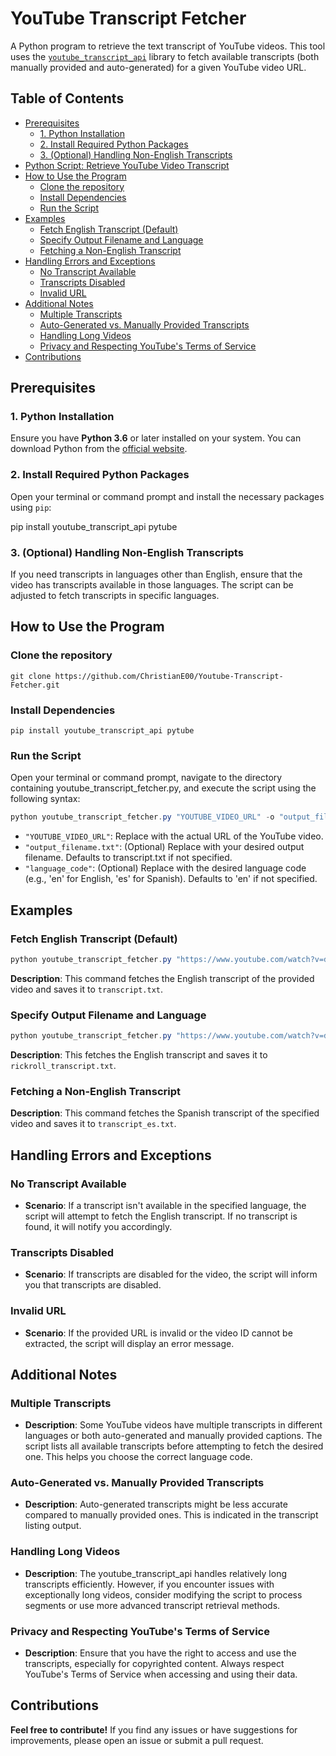 # YouTube Transcript Fetcher

A Python program to retrieve the text transcript of YouTube videos. This tool uses the [`youtube_transcript_api`](https://github.com/jdepoix/youtube-transcript-api) library to fetch available transcripts (both manually provided and auto-generated) for a given YouTube video URL.

## Table of Contents

- [Prerequisites](#prerequisites)
  - [1. Python Installation](#1-python-installation)
  - [2. Install Required Python Packages](#2-install-required-python-packages)
  - [3. (Optional) Handling Non-English Transcripts](#3-optional-handling-non-english-transcripts)
- [Python Script: Retrieve YouTube Video Transcript](#python-script-retrieve-youtube-video-transcript)
- [How to Use the Program](#how-to-use-the-program)
  - [Clone the repository](#clone-the-repository)
  - [Install Dependencies](#install-dependencies)
  - [Run the Script](#run-the-script)
- [Examples](#examples)
  - [Fetch English Transcript (Default)](#fetch-english-transcript-default)
  - [Specify Output Filename and Language](#specify-output-filename-and-language)
  - [Fetching a Non-English Transcript](#fetching-a-non-english-transcript)
- [Handling Errors and Exceptions](#handling-errors-and-exceptions)
  - [No Transcript Available](#no-transcript-available)
  - [Transcripts Disabled](#transcripts-disabled)
  - [Invalid URL](#invalid-url)
- [Additional Notes](#additional-notes)
  - [Multiple Transcripts](#multiple-transcripts)
  - [Auto-Generated vs. Manually Provided Transcripts](#auto-generated-vs-manually-provided-transcripts)
  - [Handling Long Videos](#handling-long-videos)
  - [Privacy and Respecting YouTube's Terms of Service](#privacy-and-respecting-youtubes-terms-of-service)
- [Contributions](#contributions)

## Prerequisites

### 1. Python Installation

Ensure you have **Python 3.6** or later installed on your system. You can download Python from the [official website](https://www.python.org/downloads/).

### 2. Install Required Python Packages

Open your terminal or command prompt and install the necessary packages using `pip`:

pip install youtube_transcript_api pytube

### 3. (Optional) Handling Non-English Transcripts

If you need transcripts in languages other than English, ensure that the video has transcripts available in those languages. The script can be adjusted to fetch transcripts in specific languages.



## How to Use the Program

### Clone the repository
`git clone https://github.com/ChristianE00/Youtube-Transcript-Fetcher.git`

### Install Dependencies

`pip install youtube_transcript_api pytube`


### Run the Script
Open your terminal or command prompt, navigate to the directory containing youtube_transcript_fetcher.py, and execute the script using the following syntax:

```powershell
python youtube_transcript_fetcher.py "YOUTUBE_VIDEO_URL" -o "output_filename.txt" -l "language_code"
```
- `"YOUTUBE_VIDEO_URL"`: Replace with the actual URL of the YouTube video.
- `"output_filename.txt"`: (Optional) Replace with your desired output filename. Defaults to transcript.txt if not specified.
- `"language_code"`: (Optional) Replace with the desired language code (e.g., 'en' for English, 'es' for Spanish). Defaults to 'en' if not specified.
## Examples

### Fetch English Transcript (Default) 
```powershell
python youtube_transcript_fetcher.py "https://www.youtube.com/watch?v=dQw4w9WgXcQ"
```
__Description__: This command fetches the English transcript of the provided video and saves it to `transcript.txt`.


### Specify Output Filename and Language
```powershell
python youtube_transcript_fetcher.py "https://www.youtube.com/watch?v=dQw4w9WgXcQ" -o "rickroll_transcript.txt" -l "en"

```
__Description__: This fetches the English transcript and saves it to `rickroll_transcript.txt`.

### Fetching a Non-English Transcript

__Description__: This command fetches the Spanish transcript of the specified video and saves it to `transcript_es.txt`.

## Handling Errors and Exceptions

### No Transcript Available
- __Scenario__: If a transcript isn't available in the specified language, the script will attempt to fetch the English transcript. If no transcript is found, it will notify you accordingly.
### Transcripts Disabled
- __Scenario__: If transcripts are disabled for the video, the script will inform you that transcripts are disabled.

### Invalid URL
- __Scenario__: If the provided URL is invalid or the video ID cannot be extracted, the script will display an error message.

## Additional Notes

### Multiple Transcripts
- __Description__: Some YouTube videos have multiple transcripts in different languages or both auto-generated and manually provided captions. The script lists all available transcripts before attempting to fetch the desired one. This helps you choose the correct language code.
### Auto-Generated vs. Manually Provided Transcripts
- __Description__: Auto-generated transcripts might be less accurate compared to manually provided ones. This is indicated in the transcript listing output.
### Handling Long Videos
- __Description__: The youtube_transcript_api handles relatively long transcripts efficiently. However, if you encounter issues with exceptionally long videos, consider modifying the script to process segments or use more advanced transcript retrieval methods.
### Privacy and Respecting YouTube's Terms of Service
- __Description__: Ensure that you have the right to access and use the transcripts, especially for copyrighted content. Always respect YouTube's Terms of Service when accessing and using their data.
## Contributions
__Feel free to contribute!__ If you find any issues or have suggestions for improvements, please open an issue or submit a pull request.

